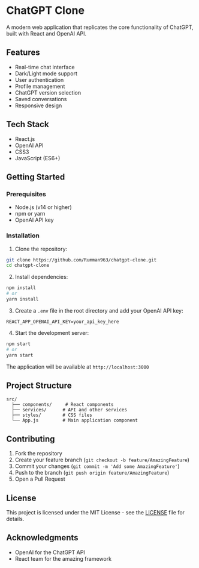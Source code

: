 # ChatGPT Clone

A modern web application that replicates the core functionality of ChatGPT, built with React and OpenAI API.

## Features

- Real-time chat interface
- Dark/Light mode support
- User authentication
- Profile management
- ChatGPT version selection
- Saved conversations
- Responsive design

## Tech Stack

- React.js
- OpenAI API
- CSS3
- JavaScript (ES6+)

## Getting Started

### Prerequisites

- Node.js (v14 or higher)
- npm or yarn
- OpenAI API key

### Installation

1. Clone the repository:
```bash
git clone https://github.com/Rumman963/chatgpt-clone.git
cd chatgpt-clone
```
2. Install dependencies:
```bash
npm install
# or
yarn install
```

3. Create a `.env` file in the root directory and add your OpenAI API key:
```
REACT_APP_OPENAI_API_KEY=your_api_key_here
```

4. Start the development server:
```bash
npm start
# or
yarn start
```

The application will be available at `http://localhost:3000`

## Project Structure

```
src/
  ├── components/     # React components
  ├── services/      # API and other services
  ├── styles/        # CSS files
  └── App.js         # Main application component
```

## Contributing

1. Fork the repository
2. Create your feature branch (`git checkout -b feature/AmazingFeature`)
3. Commit your changes (`git commit -m 'Add some AmazingFeature'`)
4. Push to the branch (`git push origin feature/AmazingFeature`)
5. Open a Pull Request

## License

This project is licensed under the MIT License - see the [LICENSE](LICENSE) file for details.

## Acknowledgments

- OpenAI for the ChatGPT API
- React team for the amazing framework


